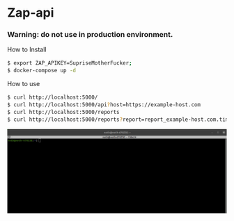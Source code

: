 # Zap-api

### Warning: do not use in production environment. 

How to Install
```bash
$ export ZAP_APIKEY=SupriseMotherFucker;
$ docker-compose up -d
```

How to use
```bash
$ curl http://localhost:5000/
$ curl http://localhost:5000/api?host=https://example-host.com
$ curl http://localhost:5000/reports
$ curl http://localhost:5000/reports?report=report_example-host.com.timestamp.html
```
![Usage](demo.gif)
